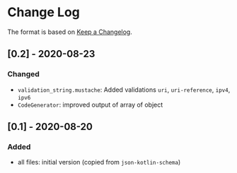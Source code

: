 # Change Log

The format is based on [Keep a Changelog](http://keepachangelog.com/).

## [0.2] - 2020-08-23
### Changed
- `validation_string.mustache`: Added validations `uri`, `uri-reference`, `ipv4`, `ipv6`
- `CodeGenerator`: improved output of array of object

## [0.1] - 2020-08-20
### Added
- all files: initial version (copied from `json-kotlin-schema`)

